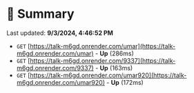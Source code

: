 # 📖 Summary
Last updated: **9/3/2024, 4:46:52 PM**

- `GET` [https://talk-m6gd.onrender.com/umar](https://talk-m6gd.onrender.com/umar) - **Up** (286ms)
- `GET` [https://talk-m6gd.onrender.com/9337](https://talk-m6gd.onrender.com/9337) - **Up** (163ms)
- `GET` [https://talk-m6gd.onrender.com/umar920](https://talk-m6gd.onrender.com/umar920) - **Up** (172ms)
